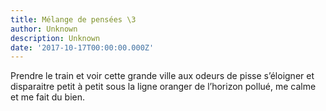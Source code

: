 ```yaml
---
title: Mélange de pensées \3
author: Unknown
description: Unknown
date: '2017-10-17T00:00:00.000Z'
---
```


Prendre le train et voir cette grande ville aux odeurs de pisse s’éloigner et disparaitre petit à petit sous la ligne oranger de l’horizon pollué, me calme et me fait du bien.

